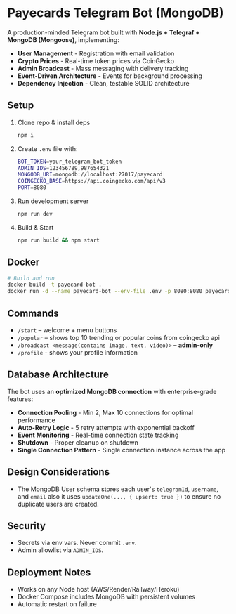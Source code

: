 # Payecards Telegram Bot (MongoDB)

A production-minded Telegram bot built with **Node.js + Telegraf + MongoDB (Mongoose)**, implementing:

- **User Management** - Registration with email validation
- **Crypto Prices** - Real-time token prices via CoinGecko
- **Admin Broadcast** - Mass messaging with delivery tracking
- **Event-Driven Architecture** - Events for background processing
- **Dependency Injection** - Clean, testable SOLID architecture

## Setup

1. Clone repo & install deps
   ```bash
   npm i
   ```
2. Create `.env` file with:
   ```bash
   BOT_TOKEN=your_telegram_bot_token
   ADMIN_IDS=123456789,987654321
   MONGODB_URI=mongodb://localhost:27017/payecard
   COINGECKO_BASE=https://api.coingecko.com/api/v3
   PORT=8080
   ```
3. Run development server
   ```bash
   npm run dev
   ```
4. Build & Start
   ```bash
   npm run build && npm start
   ```

## Docker

```bash
# Build and run
docker build -t payecard-bot .
docker run -d --name payecard-bot --env-file .env -p 8080:8080 payecard-bot
```

## Commands

- `/start` – welcome + menu buttons
- `/popular` – shows top 10 trending or popular coins from coingecko api
- `/broadcast <message(contains image, text, video)>` – **admin-only**
- `/profile` - shows your profile information

## Database Architecture

The bot uses an **optimized MongoDB connection** with enterprise-grade features:

- **Connection Pooling** - Min 2, Max 10 connections for optimal performance
- **Auto-Retry Logic** - 5 retry attempts with exponential backoff
- **Event Monitoring** - Real-time connection state tracking
- **Shutdown** - Proper cleanup on shutdown
- **Single Connection Pattern** - Single connection instance across the app

## Design Considerations

- The MongoDB User schema stores each user's `telegramId`, `username`, and `email` also it uses `updateOne(..., { upsert: true })` to ensure no duplicate users are created.

## Security

- Secrets via env vars. Never commit `.env`.
- Admin allowlist via `ADMIN_IDS`.

## Deployment Notes

- Works on any Node host (AWS/Render/Railway/Heroku)
- Docker Compose includes MongoDB with persistent volumes
- Automatic restart on failure
